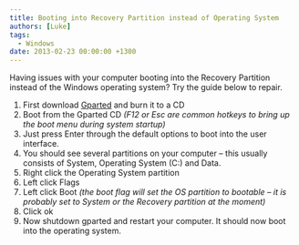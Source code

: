 ```yaml
---
title: Booting into Recovery Partition instead of Operating System
authors: [Luke]
tags:
  - Windows
date: 2013-02-23 00:00:00 +1300
---
```


Having issues with your computer booting into the Recovery Partition instead of the Windows operating system? Try the guide below to repair.


  1. First download <a title="GParted (Gnome Partition Manager)" href="http://gparted.sourceforge.net/download.php" target="_blank">Gparted</a> and burn it to a CD
  2. Boot from the Gparted CD _(F12 or Esc are common hotkeys to bring up the boot menu during system startup)_
  3. Just press Enter through the default options to boot into the user interface.
  4. You should see several partitions on your computer – this usually consists of System, Operating System (C:) and Data.
  5. Right click the Operating System partition
  6. Left click Flags
  7. Left click Boot _(the boot flag will set the OS partition to bootable – it is probably set to System or the Recovery partition at the moment)_
  8. Click ok
  9. Now shutdown gparted and restart your computer. It should now boot into the operating system.
